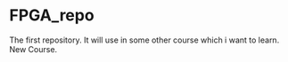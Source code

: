 # FPGA_repo
The first repository.
It will use in some other course which i want to learn.
New Course.